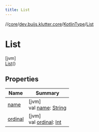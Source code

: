 ```yaml
---
title: List
---
```

//[core](../../../../index.html)/[dev.buijs.klutter.core](../../index.html)/[KotlinType](../index.html)/[List](index.html)



# List



[jvm]\
[List](index.html)()



## Properties


| Name | Summary |
|---|---|
| [name](../../../dev.buijs.klutter.core.config/-yaml-property-type/-int/index.html#-372974862%2FProperties%2F2024159499) | [jvm]<br>val [name](../../../dev.buijs.klutter.core.config/-yaml-property-type/-int/index.html#-372974862%2FProperties%2F2024159499): [String](https://kotlinlang.org/api/latest/jvm/stdlib/kotlin/-string/index.html) |
| [ordinal](../../../dev.buijs.klutter.core.config/-yaml-property-type/-int/index.html#-739389684%2FProperties%2F2024159499) | [jvm]<br>val [ordinal](../../../dev.buijs.klutter.core.config/-yaml-property-type/-int/index.html#-739389684%2FProperties%2F2024159499): [Int](https://kotlinlang.org/api/latest/jvm/stdlib/kotlin/-int/index.html) |

